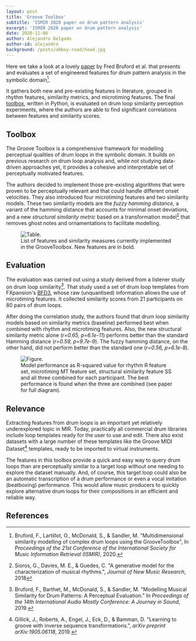 ```yaml
---
layout: post
title: 'Groove Toolbox'
subtitle: 'ISMIR 2020 paper on drum pattern analysis'
excerpt: 'ISMIR 2020 paper on drum pattern analysis'
date: 2020-11-06
author: Alejandro Delgado
author-id: alejandro
background: /posts/abbey-road/head.jpg
---
```


Here we take a look at a lovely [paper](https://program.ismir2020.net/poster_2-13.html) by Fred Bruford et al. that presents and evaluates a set of engineered features for drum pattern analysis in the symbolic domain[^1].

It gathers both new and pre-existing features in literature, grouped in rhythm features, similarity metrics, and microtiming features. The final [toolbox](https://github.com/fredbru/GrooveToolbox), written in Python, is evaluated on drum loop similarity perception experiments, where the authors are able to find significant correlations between features and similarity scores.

## Toolbox

The Groove Toolbox is a comprehensive framework for modelling perceptual qualities of drum loops in the symbolic domain. It builds on previous research on drum loop analysis and, while not studying data-driven approaches yet, it provides a cohesive and interpretable set of perceptually motivated features.

The authors decided to implement those pre-existing algorithms that were proven to be perceptually relevant and that could handle different onset velocities. They also introduced four microtiming features and two similarity models. These two similarity models are the *fuzzy hamming distance*, a variant of the hamming distance that accounts for minimal onset deviations, and a new *structural similarity metric* based on a transformation model[^2] that removes ghost notes and ornamentations to facilitate modelling.

<figure class="figure w-100">
  <img src="{{ '/posts/abbey-road/table1.png' | relative_url }}" alt="Table." class="figure-img img-fluid mx-auto d-flex">
  <figcaption class="figure-caption text-center" markdown="1">
  List of features and similarity measures currently implemented in the GrooveToolbox. New features are in bold.
  </figcaption>
</figure>

## Evaluation

The evaluation was carried out using a study derived from a listener study on drum loop similarity[^3]. That study used a set of drum loop templates from FXpansion's [BFD3](https://www.fxpansion.com/products/bfd3/), whose raw (unquantised) information allows the use of microtiming features. It collected similarity scores from 21 participants on 80 pairs of drum loops.

After doing the correlation study, the authors found that drum loop similarity models based on similarity metrics (baseline) performed best when combined with rhythm and microtiming features. Also, the new structural similarity metric alone (*r=0.65, p=6.1e-11*) performs better than the standard Hamming distance (*r=0.59, p=9.7e-9*). The fuzzy hamming distance, on the other hand, did not perform better than the standard one (*r=0.56, p=6.1e-8*).

<figure class="figure w-100">
  <img src="{{ '/posts/abbey-road/figure1.png' | relative_url }}" alt="Figure." class="figure-img img-fluid mx-auto d-flex">
  <figcaption class="figure-caption text-center" markdown="1">
  Model performance as R-squared value for rhythm R feature set, microtiming MT feature set, structural similarity feature SS and all three combined for each participant. The best performance is found when the three are combined (see paper for full diagram).
  </figcaption>
</figure>

## Relevance

Extracting features from drum loops is an important yet relatively underexplored topic in MIR. Today, practically all commercial drum libraries include loop templates ready for the user to use and edit. There also exist datasets with a large number of these templates like the Groove MIDI Dataset[^4] templates, ready to be imported to virtual instruments.

The features in this toolbox provide a quick and easy way to query drum loops than are perceptually similar to a target loop without one needing to explore the dataset manually. And, of course, this target loop could also be an automatic transcription of a drum performance or even a vocal imitation (beatboxing) performance. This would allow music producers to quickly explore alternative drum loops for their compositions in an efficient and reliable way.

## References

[^1]: Bruford, F., Lartillot, O., McDonald, S., & Sandler, M. "Multidimensional similarity modelling of complex drum loops using the GrooveToolbox", In *Proceedings of the 21st Conference of the International Society for Music Information Retrieval (ISMIR)*, 2020.
[^2]: Sioros, G., Davies, M. E., & Guedes, C. "A generative model for the characterization of musical rhythms.", *Journal of New Music Research*, 2018
[^3]: Bruford, F., Barthet, M., McDonald, S., & Sandler, M. "Modelling Musical Similarity for Drum Patterns: A Perceptual Evaluation." In *Proceedings of the 14th International Audio Mostly Conference: A Journey in Sound*, 2019.
[^4]: Gillick, J., Roberts, A., Engel, J., Eck, D., & Bamman, D. "Learning to groove with inverse sequence transformations.", *arXiv preprint arXiv:1905.06118*, 2019.
